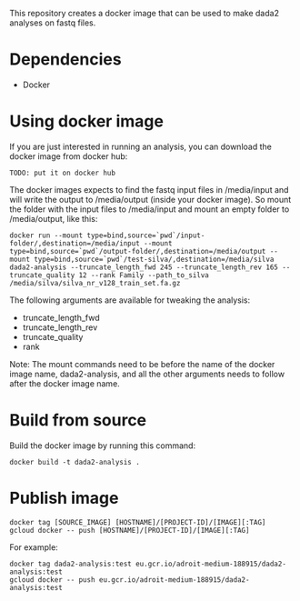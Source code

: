 This repository creates a docker image that can be used to make dada2 analyses on fastq files.

# Dependencies

* Docker

# Using docker image

If you are just interested in running an analysis, you can download the docker image from docker hub:

`TODO: put it on docker hub`

The docker images expects to find the fastq input files in /media/input and will write the output to /media/output (inside your docker image). So mount the folder with the input files to /media/input and mount an empty folder to /media/output, like this:

```
docker run --mount type=bind,source=`pwd`/input-folder/,destination=/media/input --mount type=bind,source=`pwd`/output-folder/,destination=/media/output --mount type=bind,source=`pwd`/test-silva/,destination=/media/silva dada2-analysis --truncate_length_fwd 245 --truncate_length_rev 165 --truncate_quality 12 --rank Family --path_to_silva /media/silva/silva_nr_v128_train_set.fa.gz
```

The following arguments are available for tweaking the analysis:

* truncate\_length\_fwd
* truncate\_length\_rev
* truncate\_quality
* rank

Note: The mount commands need to be before the name of the docker image name, dada2-analysis, and all the other arguments needs to follow after the docker image name.

# Build from source

Build the docker image by running this command:

`docker build -t dada2-analysis .`

# Publish image

```
docker tag [SOURCE_IMAGE] [HOSTNAME]/[PROJECT-ID]/[IMAGE][:TAG]
gcloud docker -- push [HOSTNAME]/[PROJECT-ID]/[IMAGE][:TAG]
```

For example:

```
docker tag dada2-analysis:test eu.gcr.io/adroit-medium-188915/dada2-analysis:test
gcloud docker -- push eu.gcr.io/adroit-medium-188915/dada2-analysis:test
```

